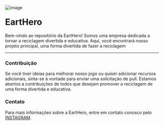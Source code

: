 <link rel="stylesheet" href="style.css">
<img src="/PAWSITIVRLY_PET_NANNIES.png" widht="90px" heght="90px" align="left" alt="image"></img>

<h1>EartHero</h1>

Bem-vindo ao repositório da EartHero! Somos uma empresa dedicada a tornar a reciclagem divertida e educativa. Aqui, você encontrará nosso projeto principal, uma forma divertida de fazer a reciclagem

<hr>

<h3>Contribuição</h3>

Se você tiver ideias para melhorar nosso jogo ou quiser adicionar recursos adicionais, sinta-se à vontade para enviar uma solicitação de pull. Estamos abertos a contribuições de todos que desejam promover a reciclagem de uma forma divertida e educativa.

<h3>Contato</h3>

Para mais informações sobre a EartHero, entre em contato conosco pelo [INSTAGRAM](https://www.instagram.comeartherochl/).

